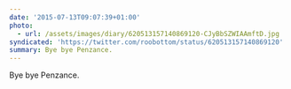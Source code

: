 ```yaml
---
date: '2015-07-13T09:07:39+01:00'
photo:
  - url: /assets/images/diary/620513157140869120-CJyBbSZWIAAmftD.jpg
syndicated: 'https://twitter.com/roobottom/status/620513157140869120'
summary: Bye bye Penzance.
---
```

Bye bye Penzance. 
